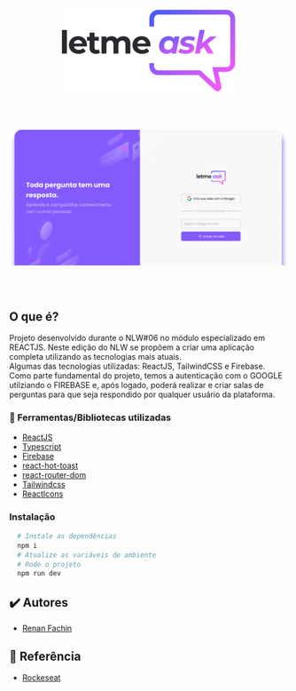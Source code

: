 <p align="center">
  <img alt="LetMeAsk" src="./src/assets/logo.svg">
</p>
<br>
<br>

<p align="center">
  <img src="./src/assets/Home.png">
</p>
<br>
<br>

## O que é?
Projeto desenvolvido durante o NLW#06 no módulo especializado em REACTJS.
Neste edição do NLW se propõem a criar uma aplicação completa utilizando as tecnologias mais atuais.<br>
Algumas das tecnologias utilizadas: ReactJS, TailwindCSS e Firebase.<br>
Como parte fundamental do projeto, temos a autenticação com o GOOGLE utilziando o FIREBASE e, após logado, poderá realizar e criar salas de perguntas para que seja respondido por qualquer usuário da plataforma.<br>

### 📘 Ferramentas/Bibliotecas utilizadas
  - [ReactJS](https://nodejs.org/)
  - [Typescript](https://www.typescriptlang.org/)
  - [Firebase](https://www.npmjs.com/package/firebase)
  - [react-hot-toast](https://react-hot-toast.com/)
  - [react-router-dom](https://reactrouter.com/)
  - [Tailwindcss](https://tailwindcss.com/)
  - [ReactIcons](https://react-icons.github.io/react-icons)

### Instalação
```bash
  # Instale as dependências
  npm i
  # Atualize as variáveis de ambiente
  # Rode o projeto
  npm run dev
```

## ✔️ Autores

- [Renan Fachin](https://github.com/RenanFachin/)

## 📄 Referência

- [Rockeseat](https://www.rocketseat.com.br/)